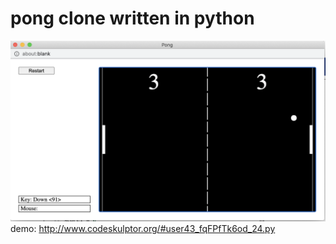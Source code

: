 # pong clone written in python
![pong](pong.png)
demo: http://www.codeskulptor.org/#user43_fqFPfTk6od_24.py
